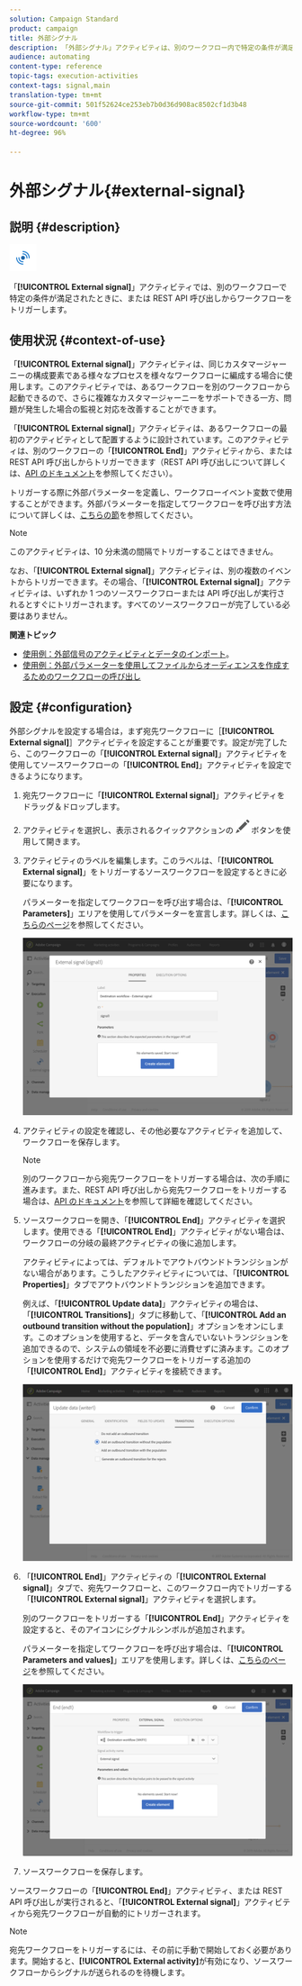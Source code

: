 ```yaml
---
solution: Campaign Standard
product: campaign
title: 外部シグナル
description: 「外部シグナル」アクティビティは、別のワークフロー内で特定の条件が満足された場合にワークフローの実行をトリガーします。
audience: automating
content-type: reference
topic-tags: execution-activities
context-tags: signal,main
translation-type: tm+mt
source-git-commit: 501f52624ce253eb7b0d36d908ac8502cf1d3b48
workflow-type: tm+mt
source-wordcount: '600'
ht-degree: 96%

---
```



# 外部シグナル{#external-signal}

## 説明 {#description}

![](assets/signal.png)

「**[!UICONTROL External signal]**」アクティビティでは、別のワークフローで特定の条件が満足されたときに、または REST API 呼び出しからワークフローをトリガーします。

## 使用状況 {#context-of-use}

「**[!UICONTROL External signal]**」アクティビティは、同じカスタマージャーニーの構成要素である様々なプロセスを様々なワークフローに編成する場合に使用します。このアクティビティでは、あるワークフローを別のワークフローから起動できるので、さらに複雑なカスタマージャーニーをサポートできる一方、問題が発生した場合の監視と対応を改善することができます。

「**[!UICONTROL External signal]**」アクティビティは、あるワークフローの最初のアクティビティとして配置するように設計されています。このアクティビティは、別のワークフローの「**[!UICONTROL End]**」アクティビティから、または REST API 呼び出しからトリガーできます（REST API 呼び出しについて詳しくは、[API のドキュメント](../../api/using/triggering-a-signal-activity.md)を参照してください）。

トリガーする際に外部パラメーターを定義し、ワークフローイベント変数で使用することができます。外部パラメーターを指定してワークフローを呼び出す方法について詳しくは、[こちらの節](../../automating/using/calling-a-workflow-with-external-parameters.md)を参照してください。

>[!NOTE]
>
>このアクティビティは、10 分未満の間隔でトリガーすることはできません。

なお、「**[!UICONTROL External signal]**」アクティビティは、別の複数のイベントからトリガーできます。その場合、「**[!UICONTROL External signal]**」アクティビティは、いずれか 1 つのソースワークフローまたは API 呼び出しが実行されるとすぐにトリガーされます。すべてのソースワークフローが完了している必要はありません。

**関連トピック**

* [使用例：外部信号のアクティビティとデータのインポート](../../automating/using/external-signal-data-import.md)。
* [使用例：外部パラメーターを使用してファイルからオーディエンスを作成するためのワークフローの呼び出し](../../automating/using/use-case-calling-workflow.md)

## 設定 {#configuration}

外部シグナルを設定する場合は，まず宛先ワークフローに［**[!UICONTROL External signal]**］アクティビティを設定することが重要です。設定が完了したら、このワークフローの「**[!UICONTROL External signal]**」アクティビティを使用してソースワークフローの「**[!UICONTROL End]**」アクティビティを設定できるようになります。

1. 宛先ワークフローに「**[!UICONTROL External signal]**」アクティビティをドラッグ＆ドロップします。
1. アクティビティを選択し、表示されるクイックアクションの ![](assets/edit_darkgrey-24px.png) ボタンを使用して開きます。
1. アクティビティのラベルを編集します。このラベルは、「**[!UICONTROL External signal]**」をトリガーするソースワークフローを設定するときに必要になります。

   パラメーターを指定してワークフローを呼び出す場合は、「**[!UICONTROL Parameters]**」エリアを使用してパラメーターを宣言します。詳しくは、[こちらのページ](../../automating/using/declaring-parameters-external-signal.md)を参照してください。

   ![](assets/external_signal_configuration.png)

1. アクティビティの設定を確認し、その他必要なアクティビティを追加して、ワークフローを保存します。

   >[!NOTE]
   >
   >別のワークフローから宛先ワークフローをトリガーする場合は、次の手順に進みます。また、REST API 呼び出しから宛先ワークフローをトリガーする場合は、[API のドキュメント](../../api/using/triggering-a-signal-activity.md)を参照して詳細を確認してください。

1. ソースワークフローを開き、「**[!UICONTROL End]**」アクティビティを選択します。使用できる「**[!UICONTROL End]**」アクティビティがない場合は、ワークフローの分岐の最終アクティビティの後に追加します。

   アクティビティによっては、デフォルトでアウトバウンドトランジションがない場合があります。こうしたアクティビティについては、「**[!UICONTROL Properties]**」タブでアウトバウンドトランジションを追加できます。

   例えば、「**[!UICONTROL Update data]**」アクティビティの場合は、「**[!UICONTROL Transitions]**」タブに移動して、「**[!UICONTROL Add an outbound transition without the population]**」オプションをオンにします。このオプションを使用すると、データを含んでいないトランジションを追加できるので、システムの領域を不必要に消費せずに済みます。このオプションを使用するだけで宛先ワークフローをトリガーする追加の「**[!UICONTROL End]**」アクティビティを接続できます。

   ![](assets/external_signal_empty_transition.png)

1. 「**[!UICONTROL End]**」アクティビティの「**[!UICONTROL External signal]**」タブで、宛先ワークフローと、このワークフロー内でトリガーする「**[!UICONTROL External signal]**」アクティビティを選択します。

   別のワークフローをトリガーする「**[!UICONTROL End]**」アクティビティを設定すると、そのアイコンにシグナルシンボルが追加されます。

   パラメーターを指定してワークフローを呼び出す場合は、「**[!UICONTROL Parameters and values]**」エリアを使用します。詳しくは、[こちらのページ](../../automating/using/defining-parameters-calling-workflow.md)を参照してください。

   ![](assets/external_signal_end.png)

1. ソースワークフローを保存します。

ソースワークフローの「**[!UICONTROL End]**」アクティビティ、または REST API 呼び出しが実行されると、「**[!UICONTROL External signal]**」アクティビティから宛先ワークフローが自動的にトリガーされます。

>[!NOTE]
>
>宛先ワークフローをトリガーするには、その前に手動で開始しておく必要があります。開始すると、**[!UICONTROL External activity]**&#x200B;が有効になり、ソースワークフローからシグナルが送られるのを待機します。
